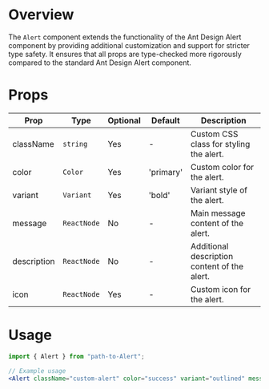 # Overview

The `Alert` component extends the functionality of the Ant Design Alert component by providing additional customization and support for stricter type safety. It ensures that all props are type-checked more rigorously compared to the standard Ant Design Alert component.

# Props

| Prop        | Type        | Optional | Default   | Description                                  |
| ----------- | ----------- | -------- | --------- | -------------------------------------------- |
| className   | `string`    | Yes      | -         | Custom CSS class for styling the alert.      |
| color       | `Color`     | Yes      | 'primary' | Custom color for the alert.                  |
| variant     | `Variant`   | Yes      | 'bold'    | Variant style of the alert.                  |
| message     | `ReactNode` | No       | -         | Main message content of the alert.           |
| description | `ReactNode` | No       | -         | Additional description content of the alert. |
| icon        | `ReactNode` | Yes      | -         | Custom icon for the alert.                   |

# Usage

```jsx
import { Alert } from "path-to-Alert";

// Example usage
<Alert className="custom-alert" color="success" variant="outlined" message="This is a success alert!" description="Additional description for the alert." icon={<IconComponent />} />;
```
